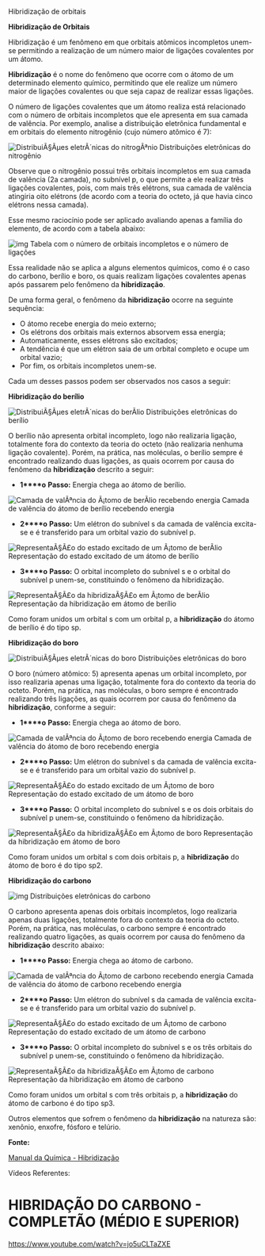 Hibridização de orbitais

**Hibridização de Orbitais**

Hibridização é um fenômeno em que orbitais atômicos incompletos unem-se permitindo a realização de um número maior de ligações covalentes por um átomo.

**Hibridização** é o nome do fenômeno que ocorre com o átomo de um determinado elemento químico, permitindo que ele realize um número maior de ligações covalentes ou que seja capaz de realizar essas ligações.

O número de ligações covalentes que um átomo realiza está relacionado com o número de orbitais incompletos que ele apresenta em sua camada de valência. Por exemplo, analise a distribuição eletrônica fundamental e em orbitais do elemento nitrogênio (cujo número atômico é 7):

![DistribuiÃ§Ãµes eletrÃ´nicas do nitrogÃªnio](https://static.planejativo.com/uploads/novas/5ee8518addd0a77fe42bddb1bfb0a2d3.jpg)
Distribuições eletrônicas do nitrogênio

Observe que o nitrogênio possui três orbitais incompletos em sua camada de valência (2a camada), no subnível p, o que permite a ele realizar três ligações covalentes, pois, com mais três elétrons, sua camada de valência atingiria oito elétrons (de acordo com a teoria do octeto, já que havia cinco elétrons nessa camada).

Esse mesmo raciocínio pode ser aplicado avaliando apenas a família do elemento, de acordo com a tabela abaixo:

![img](https://static.planejativo.com/uploads/novas/0d047d788ff3bec4ea47b49549a19b61.jpg)
Tabela com o número de orbitais incompletos e o número de ligações

Essa realidade não se aplica a alguns elementos químicos, como é o caso do carbono, berílio e boro, os quais realizam ligações covalentes apenas após passarem pelo fenômeno da **hibridização**.

De uma forma geral, o fenômeno da **hibridização** ocorre na seguinte sequência:

- O átomo recebe energia do meio externo;
- Os elétrons dos orbitais mais externos absorvem essa energia;
- Automaticamente, esses elétrons são excitados;
- A tendência é que um elétron saia de um orbital completo e ocupe um orbital vazio;
- Por fim, os orbitais incompletos unem-se.

Cada um desses passos podem ser observados nos casos a seguir:

**Hibridização do berílio**

![DistribuiÃ§Ãµes eletrÃ´nicas do berÃ­lio](https://static.planejativo.com/uploads/novas/5d6dca6848ebd658732a9a3a5d3cd258.jpg)
Distribuições eletrônicas do berílio

O berílio não apresenta orbital incompleto, logo não realizaria ligação, totalmente fora do contexto da teoria do octeto (não realizaria nenhuma ligação covalente). Porém, na prática, nas moléculas, o berílio sempre é encontrado realizando duas ligações, as quais ocorrem por causa do fenômeno da **hibridização** descrito a seguir:

- **1****o** **Passo:** Energia chega ao átomo de berílio.

![Camada de valÃªncia do Ã¡tomo de berÃ­lio recebendo energia](https://static.planejativo.com/uploads/novas/d92bd5a0e55d37b86156e2406961ba34.jpg)
Camada de valência do átomo de berílio recebendo energia

- **2****o** **Passo:** Um elétron do subnível s da camada de valência excita-se e é transferido para um orbital vazio do subnível p.

![RepresentaÃ§Ã£o do estado excitado de um Ã¡tomo de berÃ­lio](https://static.planejativo.com/uploads/novas/8fef76a1efe78c30b9ce850ed6455576.jpg)
Representação do estado excitado de um átomo de berílio

- **3****o** **Passo:** O orbital incompleto do subnível s e o orbital do subnível p unem-se, constituindo o fenômeno da hibridização.

![RepresentaÃ§Ã£o da hibridizaÃ§Ã£o em Ã¡tomo de berÃ­lio](https://static.planejativo.com/uploads/novas/863acb74cff79705e35d2b4fa16ff7db.jpg)
Representação da hibridização em átomo de berílio

Como foram unidos um orbital s com um orbital p, a **hibridização** do átomo de berílio é do tipo sp.

**Hibridização do boro**

![DistribuiÃ§Ãµes eletrÃ´nicas do boro](https://static.planejativo.com/uploads/novas/7316478885db971fd9d4f59e5346f007.jpg)
Distribuições eletrônicas do boro

O boro (número atômico: 5) apresenta apenas um orbital incompleto, por isso realizaria apenas uma ligação, totalmente fora do contexto da teoria do octeto. Porém, na prática, nas moléculas, o boro sempre é encontrado realizando três ligações, as quais ocorrem por causa do fenômeno da **hibridização**, conforme a seguir:

- **1****o** **Passo:** Energia chega ao átomo de boro.

![Camada de valÃªncia do Ã¡tomo de boro recebendo energia](https://static.planejativo.com/uploads/novas/3d39c922406a835bc3bba6c9ce6faf31.jpg)
Camada de valência do átomo de boro recebendo energia

- **2****o** **Passo:** Um elétron do subnível s da camada de valência excita-se e é transferido para um orbital vazio do subnível p.

![RepresentaÃ§Ã£o do estado excitado de um Ã¡tomo de boro](https://static.planejativo.com/uploads/novas/cf25d923aff81f7d4e5f0aa3249c2828.jpg)
Representação do estado excitado de um átomo de boro

- **3****o** **Passo:** O orbital incompleto do subnível s e os dois orbitais do subnível p unem-se, constituindo o fenômeno da hibridização.

![RepresentaÃ§Ã£o da hibridizaÃ§Ã£o em Ã¡tomo de boro](https://static.planejativo.com/uploads/novas/58e79f3eb23a51d584daae672290cc27.jpg)
Representação da hibridização em átomo de boro

Como foram unidos um orbital s com dois orbitais p, a **hibridização** do átomo de boro é do tipo sp2.

**Hibridização do carbono**

![img](https://static.planejativo.com/uploads/novas/2098fe3cb27b574abb57529e9d9f0392.jpg)
Distribuições eletrônicas do carbono

O carbono apresenta apenas dois orbitais incompletos, logo realizaria apenas duas ligações, totalmente fora do contexto da teoria do octeto. Porém, na prática, nas moléculas, o carbono sempre é encontrado realizando quatro ligações, as quais ocorrem por causa do fenômeno da **hibridização** descrito abaixo:

- **1****o** **Passo:** Energia chega ao átomo de carbono.

![Camada de valÃªncia do Ã¡tomo de carbono recebendo energia](https://static.planejativo.com/uploads/novas/3d329376e9c3e13cb463ce89ce646b3e.jpg)
Camada de valência do átomo de carbono recebendo energia

- **2****o** **Passo:** Um elétron do subnível s da camada de valência excita-se e é transferido para um orbital vazio do subnível p.

![RepresentaÃ§Ã£o do estado excitado de um Ã¡tomo de carbono](https://static.planejativo.com/uploads/novas/b523b9d501b5425cf80f27bedd0de69f.jpg)
Representação do estado excitado de um átomo de carbono

- **3****o** **Passo:** O orbital incompleto do subnível s e os três orbitais do subnível p unem-se, constituindo o fenômeno da hibridização.

![RepresentaÃ§Ã£o da hibridizaÃ§Ã£o em Ã¡tomo de carbono](https://static.planejativo.com/uploads/novas/15f0e36ecc15b006055c546f953f29fc.jpg)
Representação da hibridização em átomo de carbono

Como foram unidos um orbital s com três orbitais p, a **hibridização** do átomo de carbono é do tipo sp3.

Outros elementos que sofrem o fenômeno da **hibridização** na natureza são: xenônio, enxofre, fósforo e telúrio.

**Fonte:**

[Manual da Química - Hibridização](https://www.manualdaquimica.com/quimica-geral/hibridizacao.htm)

Vídeos Referentes:

# HIBRIDAÇÃO DO CARBONO - COMPLETÃO (MÉDIO E SUPERIOR)

https://www.youtube.com/watch?v=jo5uCLTaZXE